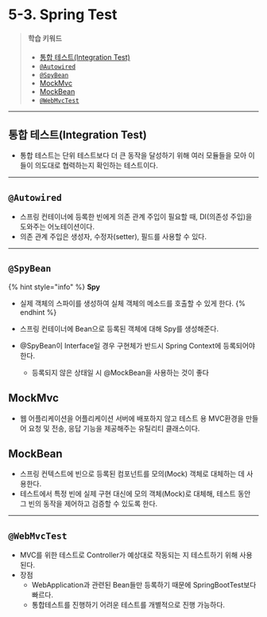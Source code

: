 # 5-3. Spring Test

> #### 학습 키워드
>
> * [통합 테스트(Integration Test)](5-3.-spring-test.md#integration-test)
> * [`@Autowired`](5-3.-spring-test.md#autowired)
> * [`@SpyBean`](5-3.-spring-test.md#spybean)
> * [MockMvc](5-3.-spring-test.md#mockmvc)
> * [MockBean](5-3.-spring-test.md#mockbean)
> * [`@WebMvcTest`](5-3.-spring-test.md#webmvctest)

***

## 통합 테스트(Integration Test)

* 통합 테스트는 단위 테스트보다 더 큰 동작을 달성하기 위해 여러 모듈들을 모아 이들이 의도대로 협력하는지 확인하는 테스트이다.

***

## `@Autowired`

* 스프링 컨테이너에 등록한 빈에게 의존 관계 주입이 필요할 때, DI(의존성 주입)을 도와주는 어노테이션이다.
* 의존 관계 주입은 생성자, 수정자(setter), 필드를 사용할 수 있다.

***

## `@SpyBean`

{% hint style="info" %}
**Spy**

* 실제 객체의 스파이를 생성하여 실체 객체의 메소드를 호출할 수 있게 한다.
{% endhint %}

* 스프링 컨테이너에 Bean으로 등록된 객체에 대해 Spy를 생성해준다.
* @SpyBean이 Interface일 경우 구현체가 반드시 Spring Context에 등록되어야 한다.
  * 등록되지 않은 상태일 시 @MockBean을 사용하는 것이 좋다

## MockMvc

* 웹 어플리케이션을 어플리케이션 서버에 배포하지 않고 테스트 용 MVC환경을 만들어 요청 및 전송, 응답 기능을 제공해주는 유틸리티 클래스이다.

## MockBean

* 스프링 컨텍스트에 빈으로 등록된 컴포넌트를 모의(Mock) 객체로 대체하는 데 사용한다.
* 테스트에서 특정 빈에 실제 구현 대신에 모의 객체(Mock)로 대체해, 테스트 동안 그 빈의 동작을 제어하고 검증할 수 있도록 한다.

***

## `@WebMvcTest`

* MVC를 위한 테스트로 Controller가 예상대로 작동되는 지 테스트하기 위해 사용된다.
* 장점
  * WebApplication과 관련된 Bean들만 등록하기 때문에 SpringBootTest보다 빠르다.
  * 통합테스트를 진행하기 어려운 테스트를 개별적으로 진행 가능하다.

